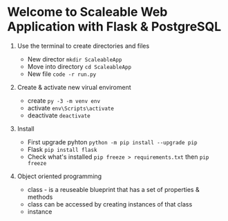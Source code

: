 # Welcome to Scaleable Web Application with Flask & PostgreSQL 

1. Use the terminal to create directories and files
    + New director `mkdir ScaleableApp`
    + Move into directory `cd ScaleableApp`
    + New file `code -r run.py`

2. Create & activate new virual enviroment
    + create `py -3 -m venv env`
    + activate `env\Scripts\activate`
    + deactivate `deactivate`

3. Install
    + First upgrade pyhton `python -m pip install --upgrade pip`
    + Flask `pip install flask`
    + Check what's installed `pip freeze > requirements.txt` then `pip freeze`

4. Object oriented programming 
    + class - is a reuseable blueprint that has a set of properties & methods  
    + class can be accessed by creating instances of that class
    + instance 